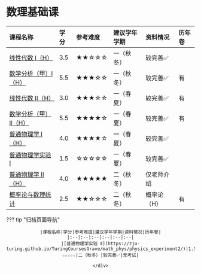 # 数理基础课

<style>
.md-typeset table:not([class]) th {
    min-width: 1em;
}
</style>

<div style="text-align: center" markdown="1">

|课程名称|学分|参考难度|建议学年学期|资料情况|历年卷|
|:--|:--|:--|:--|:--|:--|
|[线性代数 Ⅰ（H）](linear_algebra1/)|3.5|★★☆☆☆|一（秋冬）|较完善✅||
|[数学分析（甲）Ⅰ（H）](math_analysis1/)|5.5|★★★☆☆|一（秋冬）|较完善✅|有|
|[线性代数 Ⅱ（H）](linear_algebra2/)|3.0|★★★☆☆|一（春夏）|较完善✅|有|
|[数学分析（甲）Ⅱ（H）](math_analysis2/)|5.5|★★★★☆|一（春夏）|较完善✅|有|
|[普通物理学 Ⅰ（H）](physics1/)|4.0|★★★★☆|一（春夏）|较完善✅||
|[普通物理学实验 Ⅰ](physics_experiment1/)|1.5|☆☆☆☆☆|一（春夏）|较完善✅||
|[普通物理学 Ⅱ（H）](physics2/)|4.0|★★★★★|二（秋冬）|仅老师介绍||
|[概率论与数理统计](probability/)|2.5|★★☆☆☆|二（秋冬）|概率论（H）|有|

</div>

??? tip "归档页面导航"
    <div style="text-align: center" markdown="1">

    |课程名称|学分|参考难度|建议学年学期|资料情况|历年卷|
    |:--|:--|:--|:--|:--|:--|
    |[普通物理学实验 Ⅱ](https://zju-turing.github.io/TuringCoursesGrave/math_phys/physics_experiment2/)|1.5|☆☆☆☆☆|二（秋冬）|较完善✅|无考试|

    </div>